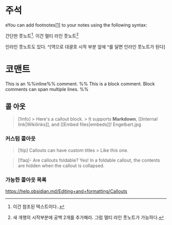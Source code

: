 
# 주석

eYou can add footnotes[[1]](https://publish.obsidian.md/#fn-1-3ce64b3f382e54ac) to your notes using the following syntax:

간단한 풋노트[^1].
이건 멀티 라인 풋노트[^2]

[^1]: 이건 참조된 텍스트이다..
[^2]: 새 개행의 시작부분에 공백 2개를 추가해라.
    그럼 멀티 라인 풋노트가 가능하다.
[^note]: 명명된 풋노트는 똑같이 숫자로 나타나지만, 더 쉽게 참조를 연결하고 식별하게 만들어준다.



인라인 풋노트도 있다. ^[역으로 대괄호 시작 부분 앞에 ^를 달면 인라인 풋노트가 된다]



# 코맨트

This is an %%inline%% comment. %% This is a block comment. Block comments can span multiple lines. %%


## 콜 아웃


> [!info] > Here's a callout block. > It supports **Markdown**, [[Internal link|Wikilinks]], and [[Embed files|embeds]]! 
>  Engelbart.jpg


### 커스텀 콜아웃



> [!tip] Callouts can have custom titles > Like this one.

> [!faq]- Are callouts foldable? 
> Yes! In a foldable callout, the contents are hidden when the callout is collapsed.

### 가능한 콜아웃 목록
https://help.obsidian.md/Editing+and+formatting/Callouts










